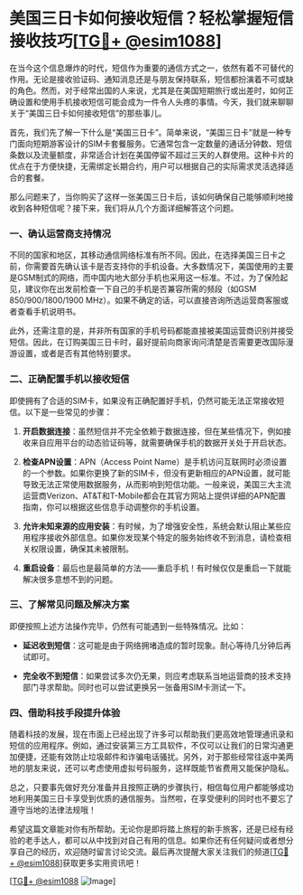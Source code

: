 # 美国三日卡如何接收短信？轻松掌握短信接收技巧[[TG💪+ @esim1088](https://t.me/s/esim1088)]

在当今这个信息爆炸的时代，短信作为重要的通信方式之一，依然有着不可替代的作用。无论是接收验证码、通知消息还是与朋友保持联系，短信都扮演着不可或缺的角色。然而，对于经常出国的人来说，尤其是在美国短期旅行或出差时，如何正确设置和使用手机接收短信可能会成为一件令人头疼的事情。今天，我们就来聊聊关于“美国三日卡如何接收短信”的那些事儿。

首先，我们先了解一下什么是“美国三日卡”。简单来说，“美国三日卡”就是一种专门面向短期游客设计的SIM卡套餐服务。它通常包含一定数量的通话分钟数、短信条数以及流量额度，非常适合计划在美国停留不超过三天的人群使用。这种卡片的优点在于方便快捷，无需绑定长期合约，用户可以根据自己的实际需求灵活选择适合的套餐。

那么问题来了，当你购买了这样一张美国三日卡后，该如何确保自己能够顺利地接收到各种短信呢？接下来，我们将从几个方面详细解答这个问题。

### 一、确认运营商支持情况

不同的国家和地区，其移动通信网络标准有所不同。因此，在选择美国三日卡之前，你需要首先确认该卡是否支持你的手机设备。大多数情况下，美国使用的主要是GSM制式的网络，而中国内地大部分手机也采用这一标准。不过，为了保险起见，建议你在出发前检查一下自己的手机是否兼容所需的频段（如GSM 850/900/1800/1900 MHz）。如果不确定的话，可以直接咨询所选运营商客服或者查看手机说明书。

此外，还需注意的是，并非所有国家的手机号码都能直接被美国运营商识别并接受短信。因此，在订购美国三日卡时，最好提前向商家询问清楚是否需要更改国际漫游设置，或者是否有其他特别要求。

### 二、正确配置手机以接收短信

即使拥有了合适的SIM卡，如果没有正确配置好手机，仍然可能无法正常接收短信。以下是一些常见的步骤：

1. **开启数据连接**：虽然短信并不完全依赖于数据连接，但在某些情况下，例如接收来自应用平台的动态验证码等，就需要确保手机的数据开关处于开启状态。
   
2. **检查APN设置**：APN（Access Point Name）是手机访问互联网时必须设置的一个参数。如果你更换了新的SIM卡，但没有更新相应的APN设置，就可能导致无法正常使用数据服务，从而影响到短信功能。一般来说，美国三大主流运营商Verizon、AT&T和T-Mobile都会在其官方网站上提供详细的APN配置指南，你可以根据这些信息手动调整你的手机设置。

3. **允许未知来源的应用安装**：有时候，为了增强安全性，系统会默认阻止某些应用程序接收外部信息。如果你发现某个特定的服务始终收不到消息，请检查相关权限设置，确保其未被限制。

4. **重启设备**：最后也是最简单的方法——重启手机！有时候仅仅是重启一下就能解决很多意想不到的问题。

### 三、了解常见问题及解决方案

即便按照上述方法操作完毕，仍然有可能遇到一些特殊情况。比如：

- **延迟收到短信**：这可能是由于网络拥堵造成的暂时现象。耐心等待几分钟后再试即可。
  
- **完全收不到短信**：如果尝试多次仍无果，则应考虑联系当地运营商的技术支持部门寻求帮助。同时也可以尝试更换另一张备用SIM卡测试一下。

### 四、借助科技手段提升体验

随着科技的发展，现在市面上已经出现了许多可以帮助我们更高效地管理通讯录和短信的应用程序。例如，通过安装第三方工具软件，不仅可以让我们的日常沟通更加便捷，还能有效防止垃圾邮件和诈骗电话骚扰。另外，对于那些经常往返中美两地的朋友来说，还可以考虑使用虚拟号码服务，这样既能节省费用又能保护隐私。

总之，只要事先做好充分准备并且按照正确的步骤执行，相信每位用户都能够成功地利用美国三日卡享受到优质的通信服务。当然啦，在享受便利的同时也不要忘了遵守当地的法律法规哦！

希望这篇文章能对你有所帮助。无论你是即将踏上旅程的新手旅客，还是已经有经验的老手达人，都可以从中找到对自己有用的信息。如果你还有任何疑问或者想分享自己的经历，欢迎随时留言讨论交流。最后再次提醒大家关注我们的频道[[TG💪+ @esim1088](https://t.me/s/esim1088)]获取更多实用资讯吧！

[[TG💪+ @esim1088](https://t.me/s/esim1088) ![Image](https://i.postimg.cc/4NQfJmqS/Snipaste-2025-05-13-00-14-12.png)]